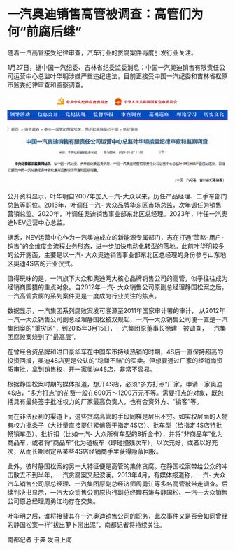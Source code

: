# 一汽奥迪销售高管被调查：高管们为何“前腐后继”

随着一汽高管接受纪律审查，汽车行业的贪腐案件再度引发行业关注。

1月27日，据中国一汽纪委、吉林省纪委监委消息：中国一汽奥迪销售有限责任公司运营中心总监叶华明涉嫌严重违纪违法，目前正接受中国一汽纪委和吉林省松原市监委纪律审查和监察调查。

![ec73a26094077bd721d79782251df618.jpg](https://raw.githubusercontent.com/qqhsx/qqnews_image/main/2024/01/29/一汽奥迪销售高管被调查：高管们为何“前腐后继”/ec73a26094077bd721d79782251df618.jpg)

公开资料显示，叶华明自2007年加入一汽-大众以来，历任产品经理、二手车部门总监等职位。2016年，叶调任一汽-
大众品牌华东区市场总监，次年调任为销售营销总监。2020年，叶调任奥迪销售事业部东北区总经理。2023年，叶任一汽奥迪NEV运营中心总监。

据悉，NEV运营中心作为一汽奥迪成立的新能源专属部门，志在打通“策略-用户-
销售”的全维度全流程业务形态，进一步加快电动化转型的落地。此前叶华明较多的公开露面，主要是以一汽-
大众奥迪销售事业部东北区总经理的身份参与山东地区奥迪4S店的开业仪式。

值得玩味的是，一汽旗下大众和奥迪两大核心品牌销售公司的高管，似乎往往成为经销商围猎的重点对象。自2012年一汽-
大众销售公司原副总经理静国松案之后，一汽高管贪腐的系列案件更是一度成为行业关注的焦点。

数据显示，一汽集团系列腐败案发可溯源至2011年国家审计署的审计，
从2012年一汽—大众销售公司副总经理静国松被双规起，一汽—大众销售公司便一直是一汽集团案的“重灾区”，到2015年3月15日，一汽集团原董事长徐建一被调查，一汽集团腐败案烧到了“最高层”。

在曾经合资品牌和进口豪华车在中国车市持续热销的时期，4S店一直保持超高的投资回报，奥迪4S店更是公认的“稳赚不赔”的买卖。但想要通过厂家的经销商资质审批，拿到销售权，开一家奥迪4S店，非常不容易。

根据静国松案时期的媒体报道，想开4S店，必须“多方打点”厂家，申请一家奥迪4S店，“多方打点”的花费一般在600万～1200万元不等。需要打点的对象，既包括具有最终签字批准权力的厂家最高负责人，也有合资外方、“掮客”等。

而在非法获利的渠道上，这些贪腐高管的手段同样是层出不穷。如实权层面的人物有权力批条子（大批量直接提供紧俏货于指定4S店）、批车型（给指定4S店特批畅销车型）、批折扣（比如一汽-
大众所有车型的8折金卡），并将“非商品车”化为商品车，或者将“商品车”化为磕板车（即碰撞残次车），以次充好，或者以好充次，从而长期固定从某些4S店经销商手里获得隐蔽回报。

此外，彼时静国松案的另一大特征便是高管的集体贪腐。在静国松案带给公众的冲击散去不到半年，一汽贪腐案又起波澜。2013年4月，有媒体报道称，一汽-
大众汽车销售公司原总经理、一汽集团原副总经济师周勇江等多名高管被带走调查。后续判决书显示，一汽大众销售公司原执行副总经理石涛与静国松、一汽—大众销售公司原总经理周勇江均存在交集。

叶华明之后，谁将接替其在一汽奥迪销售公司的职务，此次事件又是否会如同曾经的静国松案一样“拔出萝卜带出泥”，南都记者将持续关注。

南都记者 于典 发自上海

